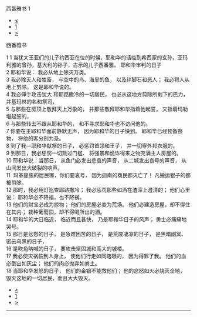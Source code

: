 ﻿





 西番雅书 1




* [<](bible/HAB03.md)
* [1](bible/ZEP.md)
* [>](bible/ZEP02.md)



西番雅书 
 
1 
1 当犹大王亚们的儿子约西亚在位的时候，耶和华的话临到希西家的玄孙，亚玛利雅的曾孙，基大利的孙子，古示的儿子西番雅。 耶和华审判的日子  
2 耶和华说： 我必从地上除灭万类。  
3 我必除灭人和牲畜， 与空中的鸟、海里的鱼， 以及绊脚石和恶人； 我必将人从地上剪除。 这是耶和华说的。     
4 我必伸手攻击犹大 和耶路撒冷的一切居民， 也必从这地方剪除所剩下的巴力， 并基玛林的名和祭司，  
5 与那些在房顶上敬拜天上万象的， 并那些敬拜耶和华指着他起誓， 又指着玛勒堪起誓的，  
6 与那些转去不跟从耶和华的， 和不寻求耶和华也不访问他的。     
7 你要在主耶和华面前静默无声， 因为耶和华的日子快到。 耶和华已经预备祭物， 将他的客分别为圣。  
8 到了我—耶和华献祭的日子， 必惩罚首领和王子， 并一切穿外邦衣服的。  
9 到那日，我必惩罚一切跳过门槛、 将强暴和诡诈得来之物充满主人房屋的。     
10 耶和华说：当那日， 从鱼门必发出悲哀的声音， 从二城发出哀号的声音， 从山间发出大破裂的响声。  
11  玛革提施的居民哪，你们要哀号， 因为迦南的商民都灭亡了！ 凡搬运银子的都被剪除。  
12 那时，我必用灯巡查耶路撒冷； 我必惩罚那些如酒在渣滓上澄清的； 他们心里说： 耶和华必不降福，也不降祸。  
13 他们的财宝必成为掠物； 他们的房屋必变为荒场。 他们必建造房屋，却不得住在其内； 栽种葡萄园，却不得喝所出的酒。     
14 耶和华的大日临近， 临近而且甚快， 乃是耶和华日子的风声； 勇士必痛痛地哭号。  
15 那日是忿怒的日子， 是急难困苦的日子， 是荒废凄凉的日子， 是黑暗幽冥、密云乌黑的日子，  
16 是吹角呐喊的日子， 要攻击坚固城和高大的城楼。     
17 我必使灾祸临到人身上， 使他们行走如同瞎眼的， 因为得罪了我。 他们的血必倒出如灰尘； 他们的肉必抛弃如粪土。  
18 当耶和华发怒的日子， 他们的金银不能救他们； 他的忿怒如火必烧灭全地， 毁灭这地的一切居民，而且大大毁灭。 
* [<](bible/HAB03.md)
* [1](bible/ZEP.md)
* [>](bible/ZEP02.md)





---









